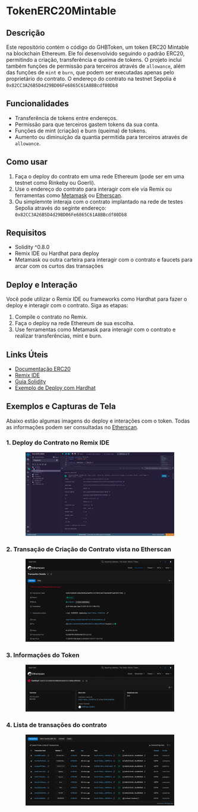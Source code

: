 # TokenERC20Mintable

## Descrição

Este repositório contém o código do GHBToken, um token ERC20 Mintable na blockchain Ethereum. Ele foi desenvolvido seguindo o padrão ERC20, permitindo a criação, transferência e queima de tokens. O projeto inclui também funções de permissão para terceiros através de `allowance`, além das funções de `mint` e `burn`, que podem ser executadas apenas pelo proprietário do contrato. O endereço do contrato na testnet Sepolia é `0x82CC3A26B5D4d29BD06Fe6865C61A8BBcdf80Db8`

## Funcionalidades

- Transferência de tokens entre endereços.
- Permissão para que terceiros gastem tokens da sua conta.
- Funções de mint (criação) e burn (queima) de tokens.
- Aumento ou diminuição da quantia permitida para terceiros através de `allowance`.

## Como usar

1. Faça o deploy do contrato em uma rede Ethereum (pode ser em uma testnet como Rinkeby ou Goerli).
2. Use o endereço do contrato para interagir com ele via Remix ou ferramentas como [Metamask](https://metamask.io/) ou [Etherscan](https://etherscan.io).
3. Ou simplemnte interaja com o contrato implantado na rede de testes Sepolia através do seginte endereço: `0x82CC3A26B5D4d29BD06Fe6865C61A8BBcdf80Db8`

## Requisitos

- Solidity ^0.8.0
- Remix IDE ou Hardhat para deploy
- Metamask ou outra carteira para interagir com o contrato e faucets para arcar com os curtos das transações

## Deploy e Interação

Você pode utilizar o Remix IDE ou frameworks como Hardhat para fazer o deploy e interagir com o contrato. Siga as etapas:
1. Compile o contrato no Remix.
2. Faça o deploy na rede Ethereum de sua escolha.
3. Use ferramentas como Metamask para interagir com o contrato e realizar transferências, mint e burn.

## Links Úteis

- [Documentação ERC20](https://ethereum.org/en/developers/docs/standards/tokens/erc-20/)
- [Remix IDE](https://remix.ethereum.org/)
- [Guia Solidity](https://docs.soliditylang.org/)
- [Exemplo de Deploy com Hardhat](https://hardhat.org/getting-started/)

## Exemplos e Capturas de Tela

Abaixo estão algumas imagens do deploy e interações com o token. Todas as informações podem ser consultadas no [Etherscan](https://sepolia.etherscan.io/address/0x82cc3a26b5d4d29bd06fe6865c61a8bbcdf80db8).

### 1. **Deploy do Contrato no Remix IDE**
<div align="center">
    <img src="./img/Deploy-Remix.png" width="400" />
</div>

### 2. **Transação de Criação do Contrato vista no Etherscan**
<div align="center">
    <img src="./img/Etherscan-Contrato.png" width="400" />
</div>

### 3. **Informações do Token**
<div align="center">
    <img src="./img/Etherscan-contract-info.png" width="400" />
</div>

### 4. **Lista de transações do contrato**
<div align="center">
    <img src="./img/Etherscan-transactions.png" width="400" />
</div>

